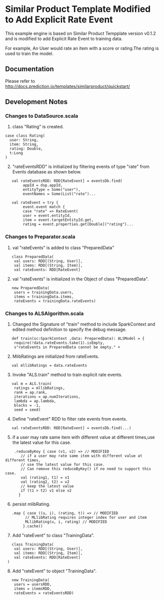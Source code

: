 # Similar Product Template Modified to Add Explicit Rate Event

This example engine is based on Similar Product Tempplate version v0.1.2  and is modified to add Explicit Rate Event to training data.

For example, An User would rate an item with a score or rating.The rating is used to train the model.   

## Documentation

Please refer to http://docs.prediction.io/templates/similarproduct/quickstart/



## Development Notes

### Changes to DataSource.scala

1) class "Rating" is created.
```
case class Rating(
  user: String,
  item: String,
  rating: Double,
  t:Long
)
```

2) "rateEventsRDD" is initialized by filtering events of type "rate" from Events database as shown below.

```
   val rateEventsRDD: RDD[RateEvent] = eventsDb.find(
        appId = dsp.appId,
        entityType = Some("user"),
        eventNames = Some(List("rate")...
       
   val rateEvent = try {
        event.event match {
        case "rate" => RateEvent(
        user = event.entityId,
        item = event.targetEntityId.get,
        rating = event.properties.get[Double]("rating")...
```

### Changes to Preparator.scala

1) val "rateEvents" is added to class "PreparedData"

```
   class PreparedData(
    val users: RDD[(String, User)],
    val items: RDD[(String, Item)],
    val rateEvents: RDD[RateEvent]
```

2) val "rateEvents" is initialized in the Object of class "PreparedData".

```
   new PreparedData(
    users = trainingData.users,
    items = trainingData.items,
    rateEvents = trainingData.rateEvents)
```

### Changes to ALSAlgorithm.scala

1) Changed the Signature of "train" method  to include SparkContext and edited  method definition to specify the   debug message.

```
   def train(sc:SparkContext ,data: PreparedData): ALSModel = {
    require(!data.rateEvents.take(1).isEmpty,
    s"rateEvents in PreparedData cannot be empty." +
```

2) MlibRatings are initialized from rateEvents.

```
   val mllibRatings = data.rateEvents
```

3) Invoke "ALS.train" method to train explicit rate events.
```
   val m = ALS.train(
    ratings = mllibRatings,
    rank = ap.rank,
    iterations = ap.numIterations,
    lambda = ap.lambda,
    blocks = -1,
    seed = seed)
```

4) Define "rateEvent"  RDD to filter rate events from events.

```
   val rateEventsRDD: RDD[RateEvent] = eventsDb.find(...)
```

5) if a user may rate same item with different value at different times,use the latest value for this case.

```
    .reduceByKey { case (v1, v2) => // MODIFIED
       // if a user may rate same item with different value at different times,
       // use the latest value for this case.
       // Can remove this reduceByKey() if no need to support this case.
       val (rating1, t1) = v1
       val (rating2, t2) = v2
       // keep the latest value
       if (t1 > t2) v1 else v2
      }
```

6) persist  mlibRating.
```
   .map { case ((u, i), (rating, t)) => // MODIFIED
         // MLlibRating requires integer index for user and item
         MLlibRating(u, i, rating) // MODIFIED
        }.cache()
```


7) Add "rateEvent"  to class "TrainingData".

```
   class TrainingData(
    val users: RDD[(String, User)],
    val items: RDD[(String, Item)],
    val rateEvents: RDD[RateEvent]
 )
```

8) Add "rateEvent"  to object "TrainingData".

```
   new TrainingData(
    users = usersRDD,
    items = itemsRDD,
    rateEvents = rateEventsRDD)
```



